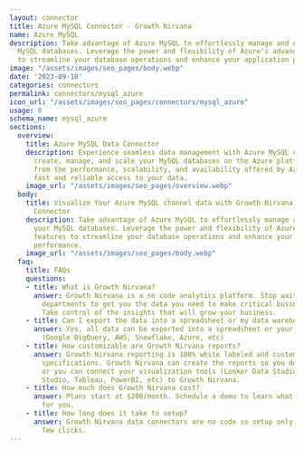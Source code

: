```yaml
---
layout: connector
title: Azure MySQL Connector - Growth Nirvana
name: Azure MySQL
description: Take advantage of Azure MySQL to effortlessly manage and optimize your
  MySQL databases. Leverage the power and flexibility of Azure's advanced features
  to streamline your database operations and enhance your application performance.
image: "/assets/images/seo_pages/body.webp"
date: '2023-09-18'
categories: connectors
permalink: connectors/mysql_azure
icon_url: "/assets/images/seo_pages/connectors/mysql_azure"
usage: 0
schema_name: mysql_azure
sections:
  overview:
    title: Azure MySQL Data Connector
    description: Experience seamless data management with Azure MySQL connector. Easily
      create, manage, and scale your MySQL databases on the Azure platform. Benefit
      from the performance, scalability, and availability offered by Azure to ensure
      fast and reliable access to your data.
    image_url: "/assets/images/seo_pages/overview.webp"
  body:
    title: Visualize Your Azure MySQL channel data with Growth Nirvana's Azure MySQL
      Connector
    description: Take advantage of Azure MySQL to effortlessly manage and optimize
      your MySQL databases. Leverage the power and flexibility of Azure's advanced
      features to streamline your database operations and enhance your application
      performance.
    image_url: "/assets/images/seo_pages/body.webp"
  faq:
    title: FAQs
    questions:
    - title: What is Growth Nirvana?
      answer: Growth Nirvana is a no code analytics platform. Stop waiting for other
        departments to get you the data you need to make critical business decisions.
        Take control of the insights that will grow your business.
    - title: Can I export the data into a spreadsheet or my data warehouse?
      answer: Yes, all data can be exported into a spreadsheet or your data warehouse
        (Google BigQuery, AWS, Snowflake, Azure, etc)
    - title: How customizable are Growth Nirvana reports?
      answer: Growth Nirvana reporting is 100% white labeled and customized to your
        specifications. Growth Nirvana can create the reports so you don’t have to
        or you can connect your visualization tools (Looker Data Studio/Google Data
        Studio, Tableau, PowerBI, etc) to Growth Nirvana.
    - title: How much does Growth Nirvana cost?
      answer: Plans start at $200/month. Schedule a demo to learn what plan is best
        for you.
    - title: How long does it take to setup?
      answer: Growth Nirvana data connectors are no code so setup only requires a
        few clicks.
---
```

